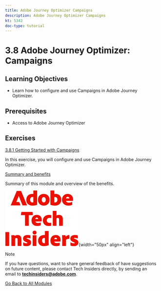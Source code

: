 ```yaml
---
title: Adobe Journey Optimizer Campaigns
description: Adobe Journey Optimizer Campaigns
kt: 5342
doc-type: tutorial
---
```

# 3.8 Adobe Journey Optimizer: Campaigns 

## Learning Objectives

- Learn how to configure and use Campaigns in Adobe Journey Optimizer.

## Prerequisites

- Access to Adobe Journey Optimizer

## Exercises

[3.8.1 Getting Started with Campaigns](./ex1.md)

In this exercise, you will configure and use Campaigns in Adobe Journey Optimizer.

[Summary and benefits](./summary.md)

Summary of this module and overview of the benefits.

![Tech Insiders](./../../../../assets/images/techinsiders.png){width="50px" align="left"}

>[!NOTE]
>
>If you have questions, want to share general feedback of have suggestions on future content, please contact Tech Insiders directly, by sending an email to **techinsiders@adobe.com**.

[Go Back to All Modules](./../../../../overview.md)
